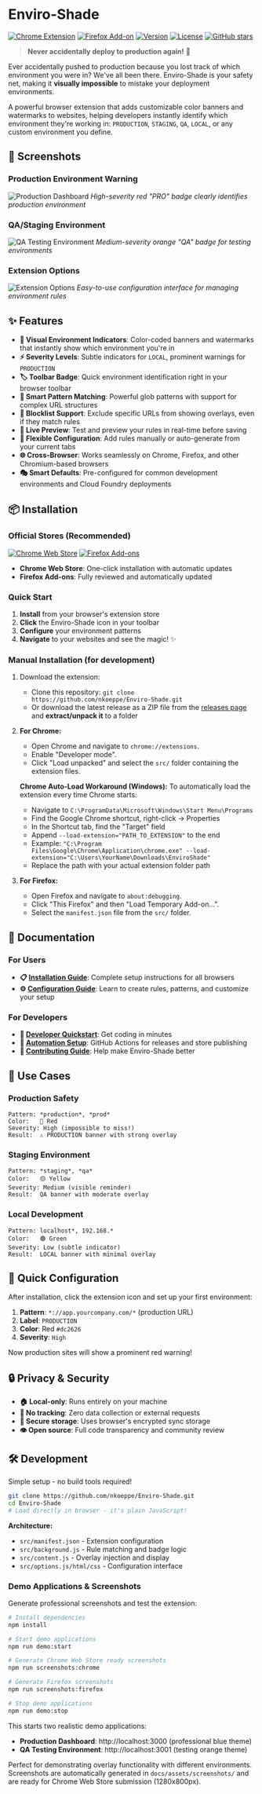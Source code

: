 # Enviro-Shade

[![Chrome Extension](https://img.shields.io/badge/Chrome-Extension-blue?style=flat-square&logo=google-chrome)](https://chrome.google.com/webstore/detail/enviro-shade/epdlbkjhnbhhaecjebhfnimenndpgalc)
[![Firefox Add-on](https://img.shields.io/badge/Firefox-Add--on-orange?style=flat-square&logo=firefox)](https://addons.mozilla.org/en-US/firefox/addon/enviro-shade/)
[![Version](https://img.shields.io/github/v/release/nkoeppe/Enviro-Shade?style=flat-square)](https://github.com/nkoeppe/Enviro-Shade/releases)
[![License](https://img.shields.io/github/license/nkoeppe/Enviro-Shade?style=flat-square)](LICENSE)
[![GitHub stars](https://img.shields.io/github/stars/nkoeppe/Enviro-Shade?style=flat-square)](https://github.com/nkoeppe/Enviro-Shade/stargazers)

> **Never accidentally deploy to production again!** 🚀

Ever accidentally pushed to production because you lost track of which environment you were in? We've all been there. Enviro-Shade is your safety net, making it **visually impossible** to mistake your deployment environments.

A powerful browser extension that adds customizable color banners and watermarks to websites, helping developers instantly identify which environment they're working in: `PRODUCTION`, `STAGING`, `QA`, `LOCAL`, or any custom environment you define.

## 📸 Screenshots

### Production Environment Warning
![Production Dashboard](docs/assets/screenshots/webstore-production-1280x800.png)
*High-severity red "PRO" badge clearly identifies production environment*

### QA/Staging Environment
![QA Testing Environment](docs/assets/screenshots/webstore-staging-1280x800.png)
*Medium-severity orange "QA" badge for testing environments*

### Extension Options
![Extension Options](docs/assets/screenshots/webstore-options-1280x800.png)
*Easy-to-use configuration interface for managing environment rules*

## ✨ Features

- **🎨 Visual Environment Indicators**: Color-coded banners and watermarks that instantly show which environment you're in
- **⚡ Severity Levels**: Subtle indicators for `LOCAL`, prominent warnings for `PRODUCTION`
- **🏷️ Toolbar Badge**: Quick environment identification right in your browser toolbar  
- **🎯 Smart Pattern Matching**: Powerful glob patterns with support for complex URL structures
- **📝 Blocklist Support**: Exclude specific URLs from showing overlays, even if they match rules
- **🔧 Live Preview**: Test and preview your rules in real-time before saving
- **📱 Flexible Configuration**: Add rules manually or auto-generate from your current tabs
- **🌐 Cross-Browser**: Works seamlessly on Chrome, Firefox, and other Chromium-based browsers
- **🎭 Smart Defaults**: Pre-configured for common development environments and Cloud Foundry deployments

## 📦 Installation

### Official Stores (Recommended)

[![Chrome Web Store](https://img.shields.io/badge/Chrome-Install-blue?style=for-the-badge&logo=google-chrome)](https://chrome.google.com/webstore/detail/enviro-shade/epdlbkjhnbhhaecjebhfnimenndpgalc)
[![Firefox Add-ons](https://img.shields.io/badge/Firefox-Install-orange?style=for-the-badge&logo=firefox)](https://addons.mozilla.org/en-US/firefox/addon/enviro-shade/)

- **Chrome Web Store**: One-click installation with automatic updates
- **Firefox Add-ons**: Fully reviewed and automatically updated

### Quick Start
1. **Install** from your browser's extension store  
2. **Click** the Enviro-Shade icon in your toolbar
3. **Configure** your environment patterns
4. **Navigate** to your websites and see the magic! ✨

### Manual Installation (for development)

1. Download the extension:
   - Clone this repository: `git clone https://github.com/nkoeppe/Enviro-Shade.git`
   - Or download the latest release as a ZIP file from the [releases page](https://github.com/nkoeppe/Enviro-Shade/releases) and **extract/unpack it** to a folder
2. **For Chrome:**
    - Open Chrome and navigate to `chrome://extensions`.
    - Enable "Developer mode".
    - Click "Load unpacked" and select the `src/` folder containing the extension files.
    
    **Chrome Auto-Load Workaround (Windows):**
    To automatically load the extension every time Chrome starts:
    - Navigate to `C:\ProgramData\Microsoft\Windows\Start Menu\Programs`
    - Find the Google Chrome shortcut, right-click → Properties
    - In the Shortcut tab, find the "Target" field
    - Append `--load-extension="PATH_TO_EXTENSION"` to the end
    - Example: `"C:\Program Files\Google\Chrome\Application\chrome.exe" --load-extension="C:\Users\YourName\Downloads\EnviroShade"`
    - Replace the path with your actual extension folder path
    
3. **For Firefox:**
    - Open Firefox and navigate to `about:debugging`.
    - Click "This Firefox" and then "Load Temporary Add-on...".
    - Select the `manifest.json` file from the `src/` folder.

## 📖 Documentation

### For Users
- **📋 [Installation Guide](docs/user/installation.md)**: Complete setup instructions for all browsers
- **⚙️ [Configuration Guide](docs/user/configuration.md)**: Learn to create rules, patterns, and customize your setup

### For Developers  
- **🚀 [Developer Quickstart](docs/developer/quickstart.md)**: Get coding in minutes
- **🤖 [Automation Setup](docs/developer/automation-setup.md)**: GitHub Actions for releases and store publishing
- **🤝 [Contributing Guide](docs/CONTRIBUTING.md)**: Help make Enviro-Shade better

## 🎯 Use Cases

### Production Safety
```
Pattern: *production*, *prod*
Color:   🔴 Red  
Severity: High (impossible to miss!)
Result:  ⚠️ PRODUCTION banner with strong overlay
```

### Staging Environment
```  
Pattern: *staging*, *qa*
Color:   🟡 Yellow
Severity: Medium (visible reminder)
Result:  QA banner with moderate overlay
```

### Local Development
```
Pattern: localhost*, 192.168.*
Color:   🟢 Green
Severity: Low (subtle indicator)
Result:  LOCAL banner with minimal overlay
```

## 🔧 Quick Configuration

After installation, click the extension icon and set up your first environment:

1. **Pattern**: `*://app.yourcompany.com/*` (production URL)
2. **Label**: `PRODUCTION`  
3. **Color**: Red `#dc2626`
4. **Severity**: `High`

Now production sites will show a prominent red warning! 

## 🔒 Privacy & Security

- **🏠 Local-only**: Runs entirely on your machine
- **📡 No tracking**: Zero data collection or external requests
- **🔐 Secure storage**: Uses browser's encrypted sync storage
- **👁️ Open source**: Full code transparency and community review

## 🛠️ Development

Simple setup - no build tools required!

```bash
git clone https://github.com/nkoeppe/Enviro-Shade.git
cd Enviro-Shade
# Load directly in browser - it's plain JavaScript!
```

**Architecture:**
- `src/manifest.json` - Extension configuration
- `src/background.js` - Rule matching and badge logic  
- `src/content.js` - Overlay injection and display
- `src/options.js/html/css` - Configuration interface

### Demo Applications & Screenshots

Generate professional screenshots and test the extension:

```bash
# Install dependencies
npm install

# Start demo applications
npm run demo:start

# Generate Chrome Web Store ready screenshots
npm run screenshots:chrome

# Generate Firefox screenshots  
npm run screenshots:firefox

# Stop demo applications
npm run demo:stop
```

This starts two realistic demo applications:
- **Production Dashboard**: http://localhost:3000 (professional blue theme)
- **QA Testing Environment**: http://localhost:3001 (testing orange theme)

Perfect for demonstrating overlay functionality with different environments. Screenshots are automatically generated in `docs/assets/screenshots/` and are ready for Chrome Web Store submission (1280x800px).
